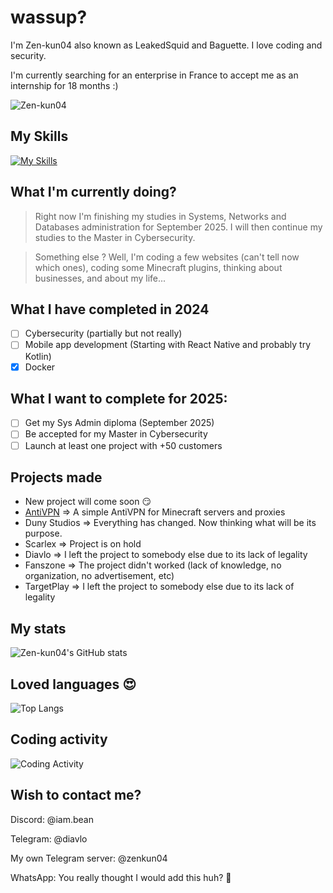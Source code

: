 # wassup?

I'm Zen-kun04 also known as LeakedSquid and Baguette. I love coding and security.

I'm currently searching for an enterprise in France to accept me as an internship for 18 months :)

<p align="left"> <img src="https://komarev.com/ghpvc/?username=Zen-kun04&label=Profile%20views&color=0e75b6&style=flat" alt="Zen-kun04" /> </p>

## My Skills
[![My Skills](https://skillicons.dev/icons?i=androidstudio,bash,bots,cloudflare,css,figma,flask,git,html,idea,java,js,linux,maven,mysql,netlify,nextjs,nodejs,prisma,python,react,redis,regex,scss,sqlite,tailwind,tauri,ts,vercel,visualstudio,vscode)](https://skillicons.dev)
## What I'm currently doing?
> Right now I'm finishing my studies in Systems, Networks and Databases administration for September 2025. I will then continue my studies to the Master in Cybersecurity.

> Something else ? Well, I'm coding a few websites (can't tell now which ones), coding some Minecraft plugins, thinking about businesses, and about my life...

## What I have completed in 2024
- [ ] Cybersecurity (partially but not really)
- [ ] Mobile app development (Starting with React Native and probably try Kotlin)
- [x] Docker

## What I want to complete for 2025:
- [ ] Get my Sys Admin diploma (September 2025)
- [ ] Be accepted for my Master in Cybersecurity
- [ ] Launch at least one project with +50 customers

## Projects made
- New project will come soon 😏
- [AntiVPN](https://builtbybit.com/resources/antivpn-fast-reliable-protection.60443/) => A simple AntiVPN for Minecraft servers and proxies
- Duny Studios => Everything has changed. Now thinking what will be its purpose.
- Scarlex => Project is on hold
- Diavlo => I left the project to somebody else due to its lack of legality
- Fanszone => The project didn't worked (lack of knowledge, no organization, no advertisement, etc)
- TargetPlay => I left the project to somebody else due to its lack of legality

## My stats
![Zen-kun04's GitHub stats](https://github-readme-stats.vercel.app/api?username=zen-kun04&show_icons=true&theme=radical)

## Loved languages 😍
![Top Langs](https://github-readme-stats.vercel.app/api/top-langs/?username=zen-kun04)

## Coding activity
![Coding Activity](https://github-readme-stats.vercel.app/api/wakatime?username=DonBaguette)

## Wish to contact me?
Discord: @iam.bean

Telegram: @diavlo

My own Telegram server: @zenkun04

WhatsApp: You really thought I would add this huh? 🤣
